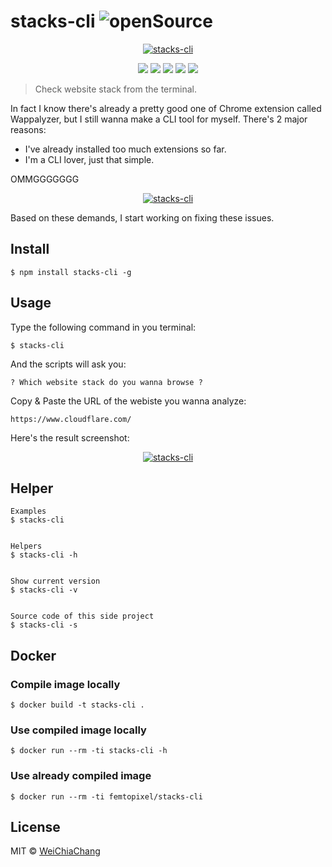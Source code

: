 # stacks-cli ![openSource](https://badges.frapsoft.com/os/v1/open-source.svg?v=102)

<p align="center">
  <a target="_blank" href="https://github.com/WeiChiaChang/stacks-cli">
    <img alt="stacks-cli" src="https://i.imgur.com/e1dg1Lv.gif">
  </a>
</p>
<p align=center>
  <a target="_blank" href="https://npmjs.org/package/stacks-cli" title="NPM version"><img src="https://img.shields.io/npm/v/stacks-cli.svg"></a>
  <a target="_blank" href="https://npmjs.org/package/stacks-cli" title="Build Status"><img src="https://travis-ci.org/WeiChiaChang/stacks-cli.svg?branch=master"></a>
  <a target="_blank" href="http://nodejs.org/download/" title="Node version"><img src="https://img.shields.io/badge/node.js-%3E=_7.0-green.svg"></a>
  <a target="_blank" href="https://opensource.org/licenses/MIT" title="License: MIT"><img src="https://img.shields.io/badge/License-MIT-blue.svg"></a>
  <a target="_blank" href="http://makeapullrequest.com" title="PRs Welcome"><img src="https://img.shields.io/badge/PRs-welcome-brightgreen.svg"></a>
</p>


> Check website stack from the terminal.

In fact I know there's already a pretty good one of Chrome extension called Wappalyzer, but I still wanna make a CLI tool for myself. There's 2 major reasons:

- I've already installed too much extensions so far.
- I'm a CLI lover, just that simple.

OMMGGGGGGG

<p align="center">
  <a target="_blank" href="https://github.com/WeiChiaChang/stacks-cli">
    <img alt="stacks-cli" src="https://i.imgur.com/j2tlZq0.png">
  </a>
</p>

Based on these demands, I start working on fixing these issues.

## Install

```shell
$ npm install stacks-cli -g
```

## Usage

Type the following command in you terminal:
```shell
$ stacks-cli
```

And the scripts will ask you:
```shell
? Which website stack do you wanna browse ?
```

Copy & Paste the URL of the webiste you wanna analyze:
```shell
https://www.cloudflare.com/
```

Here's the result screenshot:
<p align="center">
  <a target="_blank" href="https://github.com/WeiChiaChang/stacks-cli">
    <img alt="stacks-cli" src="https://i.imgur.com/WX6QnMV.png">
  </a>
</p>

## Helper

```shell
Examples
$ stacks-cli


Helpers
$ stacks-cli -h


Show current version
$ stacks-cli -v


Source code of this side project
$ stacks-cli -s
```

## Docker

### Compile image locally

```shell
$ docker build -t stacks-cli .
```

### Use compiled image locally

```shell
$ docker run --rm -ti stacks-cli -h
```

### Use already compiled image

```shell
$ docker run --rm -ti femtopixel/stacks-cli
```

## License
MIT © [WeiChiaChang](https://github.com/WeiChiaChang)
